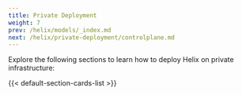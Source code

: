 ```yaml
---
title: Private Deployment
weight: 7
prev: /helix/models/_index.md
next: /helix/private-deployment/controlplane.md
---
```


Explore the following sections to learn how to deploy Helix on private infrastructure:

<!--more-->

{{< default-section-cards-list >}}